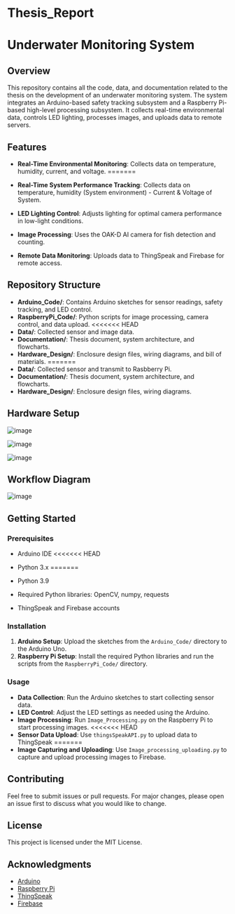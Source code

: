 # Thesis_Report


# Underwater Monitoring System


## Overview
This repository contains all the code, data, and documentation related to the thesis on the development of an underwater monitoring system. The system integrates an Arduino-based safety tracking subsystem and a Raspberry Pi-based high-level processing subsystem. It collects real-time environmental data, controls LED lighting, processes images, and uploads data to remote servers.

## Features

- **Real-Time Environmental Monitoring**: Collects data on temperature, humidity, current, and voltage.
=======
- **Real-Time System Performance Tracking**: Collects data on temperature, humidity (System environment) - Current & Voltage of System.

- **LED Lighting Control**: Adjusts lighting for optimal camera performance in low-light conditions.
- **Image Processing**: Uses the OAK-D AI camera for fish detection and counting.
- **Remote Data Monitoring**: Uploads data to ThingSpeak and Firebase for remote access.

## Repository Structure
- **Arduino_Code/**: Contains Arduino sketches for sensor readings, safety tracking, and LED control.
- **RaspberryPi_Code/**: Python scripts for image processing, camera control, and data upload.
<<<<<<< HEAD
- **Data/**: Collected sensor and image data.
- **Documentation/**: Thesis document, system architecture, and flowcharts.
- **Hardware_Design/**: Enclosure design files, wiring diagrams, and bill of materials.
=======
- **Data/**: Collected sensor and transmit to Rasbberry Pi.
- **Documentation/**: Thesis document, system architecture, and flowcharts.
- **Hardware_Design/**: Enclosure design files, wiring diagrams.
## Hardware Setup

![image](https://github.com/user-attachments/assets/efbc9689-1087-434f-8160-e0881b1933ba)

![image](https://github.com/user-attachments/assets/a83497e6-4e33-4f48-bd8a-4d5721ecf130)

![image](https://github.com/user-attachments/assets/3271ae14-2e3d-4f12-8714-b21179ff093c)



## Workflow Diagram

![image](https://github.com/user-attachments/assets/69252219-7145-4dbf-ac0f-2307be2de832)



## Getting Started
### Prerequisites
- Arduino IDE
<<<<<<< HEAD
- Python 3.x
=======
- Python 3.9

- Required Python libraries: OpenCV, numpy, requests
- ThingSpeak and Firebase accounts

### Installation
1. **Arduino Setup**: Upload the sketches from the `Arduino_Code/` directory to the Arduino Uno.
2. **Raspberry Pi Setup**: Install the required Python libraries and run the scripts from the `RaspberryPi_Code/` directory.

### Usage
- **Data Collection**: Run the Arduino sketches to start collecting sensor data.
- **LED Control**: Adjust the LED settings as needed using the Arduino.
- **Image Processing**: Run `Image_Processing.py` on the Raspberry Pi to start processing images.
<<<<<<< HEAD
- **Sensor Data Upload**: Use `thingsSpeakAPI.py` to upload data to ThingSpeak
=======
- **Image Capturing and Uploading**: Use `Image_processing_uploading.py` to capture and upload processing images to Firebase.

## Contributing
Feel free to submit issues or pull requests. For major changes, please open an issue first to discuss what you would like to change.

## License
This project is licensed under the MIT License.

## Acknowledgments
- [Arduino](https://www.arduino.cc/)
- [Raspberry Pi](https://www.raspberrypi.org/)
- [ThingSpeak](https://thingspeak.com/)
- [Firebase](https://firebase.google.com/)
